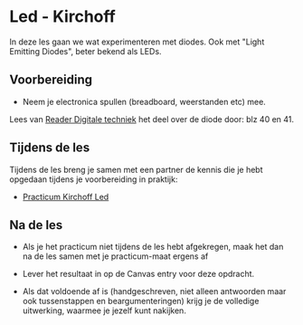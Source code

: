 # Led - Kirchoff

In deze les gaan we wat experimenteren met diodes. Ook met "Light Emitting Diodes", beter bekend als LEDs.

## Voorbereiding

- Neem je electronica spullen (breadboard, weerstanden etc) mee.   

Lees van [Reader Digitale techniek](https://github.com/HU-TI-DEV/TI-S2/blob/main/hardware-interfacing/pdfs/reader-dit.pdf) het deel over de diode door: blz 40 en 41.

## Tijdens de les

Tijdens de les breng je samen met een partner de kennis die je hebt opgedaan tijdens je voorbereiding in praktijk:

- [Practicum Kirchoff Led](../hardware-interfacing/basis-elektronica/kirchoff-led/practicum-kirchoff-led.md) 
  
## Na de les

- Als je het practicum niet tijdens de les hebt afgekregen, maak het dan na de les samen met je practicum-maat ergens af

- Lever het resultaat in op de Canvas entry voor deze opdracht. 

- Als dat voldoende af is (handgeschreven, niet alleen antwoorden maar ook tussenstappen en beargumenteringen) krijg je de volledige uitwerking, waarmee je jezelf kunt nakijken.